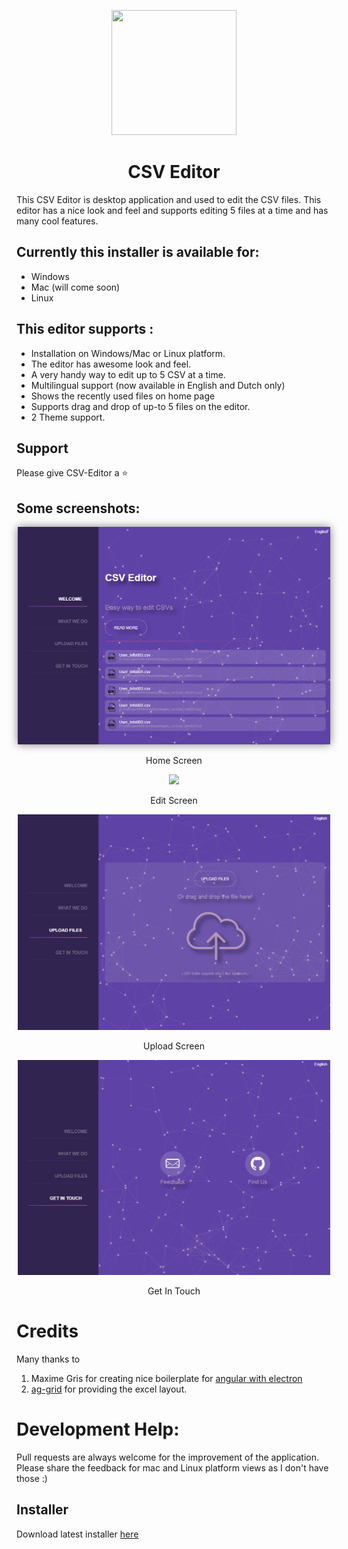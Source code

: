 

<p align="center">
  <img height="200px" width="200px" style="text-align: center;" src="https://github.com/ritsrivastava01/CSV-Editor/blob/master/src/favicon.512x512.png">
  <h1 align="center">CSV Editor</h1>
</p>

This CSV Editor is desktop application and used to edit the CSV files.
This editor has a nice look and feel and supports editing 5 files at a time and has many cool features.

## Currently this installer is available for:

- Windows
- Mac (will come soon)
- Linux

## This editor supports :
- Installation on Windows/Mac or Linux platform.
- The editor has awesome look and feel.
- A very handy way to edit up to 5 CSV at a time.
- Multilingual support (now available in English and Dutch only)
- Shows the recently used files on home page
- Supports drag and drop of up-to 5 files on the editor.
- 2 Theme support.

## Support
Please give CSV-Editor a :star:

## Some screenshots:
<p align="center">
<img  width="500" style="filter: drop-shadow(0px 0px 7px rgba(0, 0, 0, 0.5));}"   src ="https://github.com/ritsrivastava01/CSV-Editor/blob/master/src/assets/app-images/home.PNG" />
  
<p align="center">
<p align="center">Home Screen</p>

<p align="center">
<img  width="500"   src ="https://github.com/ritsrivastava01/CSV-Editor/blob/master/src/assets/app-images/multiple_file.PNG" />
  
</p>
<p align="center">Edit Screen</p>

<p align="center">
<img  width="500"   src ="https://github.com/ritsrivastava01/CSV-Editor/blob/master/src/assets/app-images/upload.PNG" />
  
</p>
<p align="center">Upload Screen</p>

<p align="center">
<img  width="500"   src ="https://github.com/ritsrivastava01/CSV-Editor/blob/master/src/assets/app-images/getInTouch.PNG" />
  
</p>
<p align="center">Get In Touch</p>


# Credits

Many thanks to

1. Maxime Gris for creating nice boilerplate for [angular with electron](https://github.com/maximegris/angular-electron)
2. [ag-grid](https://www.ag-grid.com/) for providing the excel layout.

# Development Help:

Pull requests are always welcome for the improvement of the application. Please share the feedback for mac and Linux platform views as I don't have those :)

## Installer

Download latest installer [here](https://github.com/ritsrivastava01/CSV-Editor/releases)
